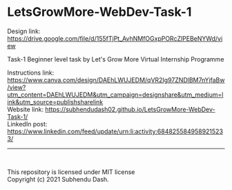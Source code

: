 # LetsGrowMore-WebDev-Task-1

Design link: https://drive.google.com/file/d/155fTjPt_AvhNMfOGxpPORcZlPEBeNYWd/view

Task-1 Beginner level task by Let's Grow More Virtual Internship Programme
<br>

Instructions link: https://www.canva.com/design/DAEhLWUJEDM/qVR2Ig97ZNDlBM7nYjfaBw/view?utm_content=DAEhLWUJEDM&utm_campaign=designshare&utm_medium=link&utm_source=publishsharelink
<br>
Website link: https://subhendudash02.github.io/LetsGrowMore-WebDev-Task-1/
<br>
LinkedIn post: https://www.linkedin.com/feed/update/urn:li:activity:6848255849589215233/
<hr><br>

This repository is licensed under MIT license<br>
Copyright (c) 2021 Subhendu Dash.
